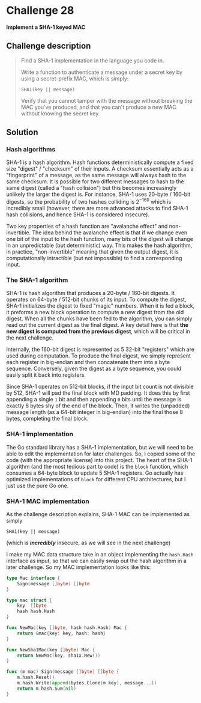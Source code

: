 # Challenge 28

**Implement a SHA-1 keyed MAC**

## Challenge description

> Find a SHA-1 implementation in the language you code in.
> 
> Write a function to authenticate a message under a secret key by using a secret-prefix MAC, which is simply:
> 
> ```
> SHA1(key || message)
> ```
> Verify that you cannot tamper with the message without breaking the MAC you've produced, and that you can't produce a new MAC without knowing the secret key.

## Solution

### Hash algorithms

SHA-1 is a hash algorithm. Hash functions deterministically compute a fixed size "digest" / "checksum" of their inputs. A checksum essentially acts as a "fingerprint" of a message, as the same message will always hash to the same checksum. It is possible for two different messages to hash to the same digest (called a "hash collision") but this becomes increasingly unlikely the larger the digest is. For instance, SHA-1 uses 20-byte / 160-bit digests, so the probability of two hashes colliding is $2^{-160}$ which is incredibly small (however, there are more advanced attacks to find SHA-1 hash collisions, and hence SHA-1 is considered insecure).

Two key properties of a hash function are "avalanche effect" and non-invertible. The idea behind the avalanche effect is that if we change even one bit of the input to the hash function, many bits of the digest will change in an unpredictable (but deterministic) way. This makes the hash algorithm, in practice, "non-invertible" meaning that given the output digest, it is computationally intractible (but not impossible) to find a corresponding input.

### The SHA-1 algorithm

SHA-1 is hash algorithm that produces a 20-byte / 160-bit digests. It operates on 64-byte / 512-bit chunks of its input. To compute the digest, SHA-1 initializes the digest to fixed "magic" numbers. When it is fed a block, it preforms a new block operation to compute a new digest from the old digest. When all the chunks have been fed to the algorithm, you can simply read out the current digest as the final digest. A key detail here is that **the new digest is computed from the previous digest**, which will be critical in the next challenge.

Internally, the 160-bit digest is represented as 5 32-bit "registers" which are used during computation. To produce the final digest, we simply represent each register in big-endian and then concatenate them into a byte sequence. Conversely, given the digest as a byte sequence, you could easily split it back into registers.

Since SHA-1 operates on 512-bit blocks, if the input bit count is not divisible by 512, SHA-1 will pad the final block with MD padding. It does this by first appending a single `1` bit and then appending  `0` bits until the message is exactly 8 bytes shy of the end of the block. Then, it writes the (unpadded) message length (as a 64-bit integer in big-endian) into the final those 8 bytes, completing the final block.

### SHA-1 implementation

The Go standard library has a SHA-1 implementation, but we will need to be able to edit the implementation for later challenges. So, I copied some of the code (with the appropriate license) into this project. The heart of the SHA-1 algorithm (and the most tedious part to code) is the `block` function, which consumes a 64-byte block to update 5 SHA-1 registers. Go actually has optimized implementations of `block` for different CPU architectures, but I just use the pure Go one.

### SHA-1 MAC implementation

As the challenge description explains, SHA-1 MAC can be implemented as simply

```
SHA1(key || message)
```

(which is **_incredibly_** insecure, as we will see in the next challenge)

I make my MAC data structure take in an object implementing the  `hash.Hash` interface as input, so that we can easily swap out the hash algorithm in a later challenge. So my MAC implementation looks like this:

```go
type Mac interface {
	Sign(message []byte) []byte
}

type mac struct {
	key  []byte
	hash hash.Hash
}

func NewMac(key []byte, hash hash.Hash) Mac {
	return &mac{key: key, hash: hash}
}

func NewSha1Mac(key []byte) Mac {
	return NewMac(key, sha1x.New())
}

func (m mac) Sign(message []byte) []byte {
	m.hash.Reset()
	m.hash.Write(append(bytes.Clone(m.key), message...))
	return m.hash.Sum(nil)
}
```
